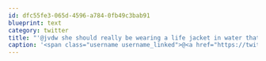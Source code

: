 ```yaml
---
id: dfc55fe3-065d-4596-a784-0fb49c3bab91
blueprint: text
category: twitter
title: "'@jvdw she should really be wearing a life jacket in water that deep"
caption: '<span class="username username_linked">@<a href="https://twitter.com/jvdw" title="John van der Woude">jvdw</a></span> she should really be wearing a life jacket in water that deep'
---
```

